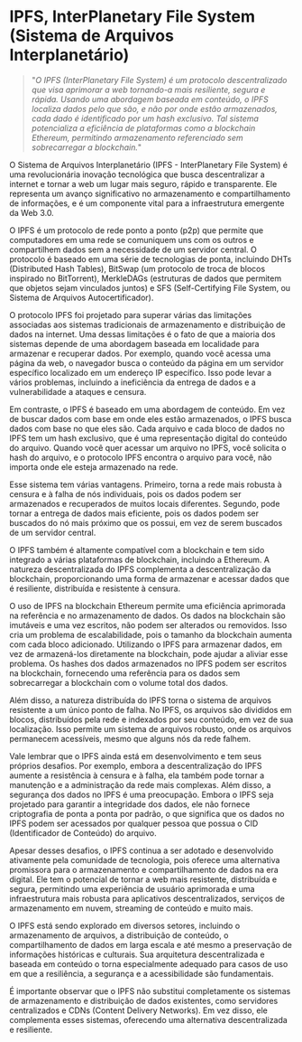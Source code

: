 # IPFS, InterPlanetary File System (Sistema de Arquivos Interplanetário)

>"*O IPFS (InterPlanetary File System) é um protocolo descentralizado que visa aprimorar a web tornando-a mais resiliente, segura e rápida. Usando uma abordagem baseada em conteúdo, o IPFS localiza dados pelo que são, e não por onde estão armazenados, cada dado é identificado por um hash exclusivo. Tal sistema potencializa a eficiência de plataformas como a blockchain Ethereum, permitindo armazenamento referenciado sem sobrecarregar a blockchain.*"

O Sistema de Arquivos Interplanetário (IPFS - InterPlanetary File System) é uma revolucionária inovação tecnológica que busca descentralizar a internet e tornar a web um lugar mais seguro, rápido e transparente. Ele representa um avanço significativo no armazenamento e compartilhamento de informações, e é um componente vital para a infraestrutura emergente da Web 3.0.

O IPFS é um protocolo de rede ponto a ponto (p2p) que permite que computadores em uma rede se comuniquem uns com os outros e compartilhem dados sem a necessidade de um servidor central. O protocolo é baseado em uma série de tecnologias de ponta, incluindo DHTs (Distributed Hash Tables), BitSwap (um protocolo de troca de blocos inspirado no BitTorrent), MerkleDAGs (estruturas de dados que permitem que objetos sejam vinculados juntos) e SFS (Self-Certifying File System, ou Sistema de Arquivos Autocertificador).

O protocolo IPFS foi projetado para superar várias das limitações associadas aos sistemas tradicionais de armazenamento e distribuição de dados na internet. Uma dessas limitações é o fato de que a maioria dos sistemas depende de uma abordagem baseada em localidade para armazenar e recuperar dados. Por exemplo, quando você acessa uma página da web, o navegador busca o conteúdo da página em um servidor específico localizado em um endereço IP específico. Isso pode levar a vários problemas, incluindo a ineficiência da entrega de dados e a vulnerabilidade a ataques e censura.

Em contraste, o IPFS é baseado em uma abordagem de conteúdo. Em vez de buscar dados com base em onde eles estão armazenados, o IPFS busca dados com base no que eles são. Cada arquivo e cada bloco de dados no IPFS tem um hash exclusivo, que é uma representação digital do conteúdo do arquivo. Quando você quer acessar um arquivo no IPFS, você solicita o hash do arquivo, e o protocolo IPFS encontra o arquivo para você, não importa onde ele esteja armazenado na rede.

Esse sistema tem várias vantagens. Primeiro, torna a rede mais robusta à censura e à falha de nós individuais, pois os dados podem ser armazenados e recuperados de muitos locais diferentes. Segundo, pode tornar a entrega de dados mais eficiente, pois os dados podem ser buscados do nó mais próximo que os possui, em vez de serem buscados de um servidor central.

O IPFS também é altamente compatível com a blockchain e tem sido integrado a várias plataformas de blockchain, incluindo a Ethereum. A natureza descentralizada do IPFS complementa a descentralização da blockchain, proporcionando uma forma de armazenar e acessar dados que é resiliente, distribuída e resistente à censura.

O uso de IPFS na blockchain Ethereum permite uma eficiência aprimorada na referência e no armazenamento de dados. Os dados na blockchain são imutáveis e uma vez escritos, não podem ser alterados ou removidos. Isso cria um problema de escalabilidade, pois o tamanho da blockchain aumenta com cada bloco adicionado. Utilizando o IPFS para armazenar dados, em vez de armazená-los diretamente na blockchain, pode ajudar a aliviar esse problema. Os hashes dos dados armazenados no IPFS podem ser escritos na blockchain, fornecendo uma referência para os dados sem sobrecarregar a blockchain com o volume total dos dados.

Além disso, a natureza distribuída do IPFS torna o sistema de arquivos resistente a um único ponto de falha. No IPFS, os arquivos são divididos em blocos, distribuídos pela rede e indexados por seu conteúdo, em vez de sua localização. Isso permite um sistema de arquivos robusto, onde os arquivos permanecem acessíveis, mesmo que alguns nós da rede falhem.

Vale lembrar que o IPFS ainda está em desenvolvimento e tem seus próprios desafios. Por exemplo, embora a descentralização do IPFS aumente a resistência à censura e à falha, ela também pode tornar a manutenção e a administração da rede mais complexas. Além disso, a segurança dos dados no IPFS é uma preocupação. Embora o IPFS seja projetado para garantir a integridade dos dados, ele não fornece criptografia de ponta a ponta por padrão, o que significa que os dados no IPFS podem ser acessados por qualquer pessoa que possua o CID (Identificador de Conteúdo) do arquivo.

Apesar desses desafios, o IPFS continua a ser adotado e desenvolvido ativamente pela comunidade de tecnologia, pois oferece uma alternativa promissora para o armazenamento e compartilhamento de dados na era digital. Ele tem o potencial de tornar a web mais resistente, distribuída e segura, permitindo uma experiência de usuário aprimorada e uma infraestrutura mais robusta para aplicativos descentralizados, serviços de armazenamento em nuvem, streaming de conteúdo e muito mais.

O IPFS está sendo explorado em diversos setores, incluindo o armazenamento de arquivos, a distribuição de conteúdo, o compartilhamento de dados em larga escala e até mesmo a preservação de informações históricas e culturais. Sua arquitetura descentralizada e baseada em conteúdo o torna especialmente adequado para casos de uso em que a resiliência, a segurança e a acessibilidade são fundamentais.

É importante observar que o IPFS não substitui completamente os sistemas de armazenamento e distribuição de dados existentes, como servidores centralizados e CDNs (Content Delivery Networks). Em vez disso, ele complementa esses sistemas, oferecendo uma alternativa descentralizada e resiliente.